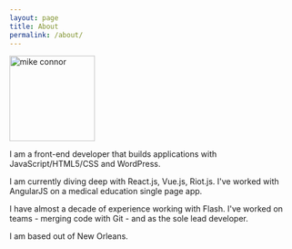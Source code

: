 ```yaml
---
layout: page
title: About
permalink: /about/
---
```


<img src="../images/me-truck200x200.jpg" width="150" alt="mike connor">

I am a front-end developer that builds applications with JavaScript/HTML5/CSS and WordPress.

I am currently diving deep with React.js, Vue.js, Riot.js. I've worked with AngularJS on a medical education single page app.

I have almost a decade of experience working with
Flash.  I've worked on teams - merging code with Git - and as the sole lead developer.

I am based out of New Orleans.
